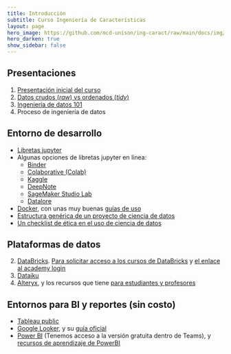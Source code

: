 ```yaml
---
title: Introducción 
subtitle: Curso Ingeniería de Características
layout: page
hero_image: https://github.com/mcd-unison/ing-caract/raw/main/docs/img/rectoria2_muse.jpg
hero_darken: true
show_sidebar: false
---
```


## Presentaciones

1. [Presentación inicial del curso](https://github.com/mcd-unison/ing-caract/raw/main/slides/inicial.pdf)
2. [Datos crudos (*raw*) vs ordenados (*tidy*)](https://github.com/mcd-unison/ing-caract/raw/main/slides/datos.pdf)
3. [Ingeniería de datos 101](https://github.com/mcd-unison/ing-caract/raw/main/slides/data-eng-101.pdf)
4. Proceso de ingeniería de datos


## Entorno de desarrollo

- [Libretas jupyter](intro-jupyter.html)
- Algunas opciones de libretas jupyter en linea:  
   - [Binder](https://mybinder.org)
   - [Colaborative (Colab)](https://colab.research.google.com)
   - [Kaggle](https://www.kaggle.com/code)
   - [DeepNote](https://deepnote.com)
   - [SageMaker Studio Lab](https://studiolab.sagemaker.aws)
   - [Datalore](https://datalore.jetbrains.com/)
- [Docker](https://www.docker.com), con unas muy buenas [guías de uso](https://docs.docker.com/guides/)
- [Estructura genérica de un proyecto de ciencia de datos](https://cookiecutter-data-science.drivendata.org)
- [Un checklist de ética en el uso de ciencia de datos](https://deon.drivendata.org)

## Plataformas de datos

2. [DataBricks](https://www.databricks.com). [Para solicitar acceso a los cursos de DataBricks](https://www.databricks.com/university) y [el enlace al academy login](https://www.databricks.com/learn/training/login)
3. [Dataiku](https://www.dataiku.com)
4. [Alteryx](https://www.alteryx.com), y los recursos que tiene [para estudiantes y profesores](https://www.alteryx.com/sparked)

## Entornos para BI y reportes (sin costo)

- [Tableau public](https://public.tableau.com/s/)
- [Google Looker](https://lookerstudio.google.com/), y su [guía oficial](https://support.google.com/looker-studio/answer/6283323?hl=es&ref_topic=6267740&sjid=15374691219313763457-NA)
- [Power BI](https://powerbi.microsoft.com/es-mx/) (Tenemos acceso a la versión gratuita dentro de Teams), y [recursos de aprendizaje de PowerBI](https://learn.microsoft.com/es-es/certifications/power-bi-data-analyst-associate/)

